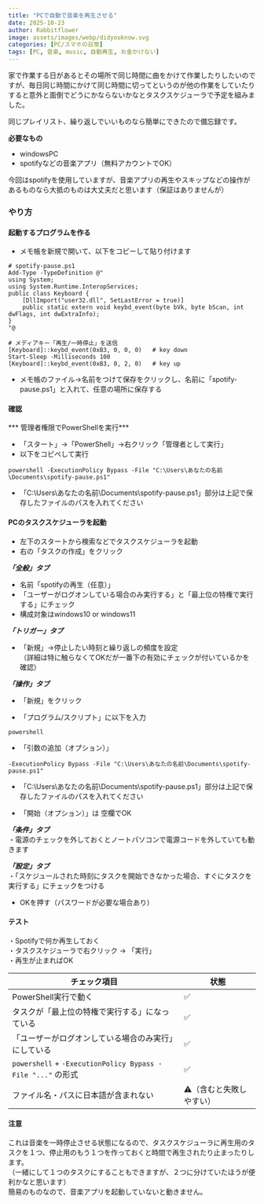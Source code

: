 ```yaml
---
title: "PCで自動で音楽を再生させる"
date: 2025-10-23
author: Rabbitflower
image: assets/images/webp/didyouknow.svg
categories: [PC/スマホの日常]
tags: [PC, 音楽, music, 自動再生, お金かけない]
---
```

家で作業する日があるとその場所で同じ時間に曲をかけて作業したりしたいのですが、毎日同じ時間にかけて同じ時間に切ってというのが他の作業をしていたりすると意外と面倒でどうにかならないかなとタスクスケジューラで予定を組みました。  
  <!--more-->
同じプレイリスト、繰り返しでいいものなら簡単にできたので備忘録です。  
  
**必要なもの**  
* windowsPC  
* spotifyなどの音楽アプリ（無料アカウントでOK）  
  
今回はspotifyを使用していますが、音楽アプリの再生やスキップなどの操作があるものなら大抵のものは大丈夫だと思います（保証はありませんが）  
  
  
### やり方  
#### **起動するプログラムを作る**  
  
* メモ帳を新規で開いて、以下をコピーして貼り付けます  
  
~~~
# spotify-pause.ps1
Add-Type -TypeDefinition @"
using System;
using System.Runtime.InteropServices;
public class Keyboard {
    [DllImport("user32.dll", SetLastError = true)]
    public static extern void keybd_event(byte bVk, byte bScan, int dwFlags, int dwExtraInfo);
}
"@

# メディアキー「再生/一時停止」を送信
[Keyboard]::keybd_event(0xB3, 0, 0, 0)   # key down
Start-Sleep -Milliseconds 100
[Keyboard]::keybd_event(0xB3, 0, 2, 0)   # key up
~~~
  
* メモ帳のファイル→名前をつけて保存をクリックし、名前に「spotify-pause.ps1」と入れて、任意の場所に保存する  


#### **確認**  
*** 管理者権限でPowerShellを実行***  
* 「スタート」→「PowerShell」→右クリック「管理者として実行」  
* 以下をコピペして実行
~~~
powershell -ExecutionPolicy Bypass -File "C:\Users\あなたの名前\Documents\spotify-pause.ps1"
~~~
* 「C:\Users\あなたの名前\Documents\spotify-pause.ps1」部分は上記で保存したファイルのパスを入れてください  
  
#### **PCのタスクスケジューラを起動**  
* 左下のスタートから検索などでタスクスケジューラを起動  
* 右の「タスクの作成」をクリック  
  
***「全般」タブ***  
* 名前「spotifyの再生（任意）」  
* 「ユーザーがログオンしている場合のみ実行する」と「最上位の特権で実行する」にチェック  
* 構成対象はwindows10 or windows11  
  
***「トリガー」タブ***  
* 「新規」→停止したい時刻と繰り返しの頻度を設定  
	（詳細は特に触らなくてOKだが一番下の有効にチェックが付いているかを確認）  
  
***「操作」タブ***  
* 「新規」をクリック  
  
* 「プログラム/スクリプト」に以下を入力  
~~~
powershell
~~~
  
* 「引数の追加（オプション）」  
~~~
-ExecutionPolicy Bypass -File "C:\Users\あなたの名前\Documents\spotify-pause.ps1"
~~~
* 「C:\Users\あなたの名前\Documents\spotify-pause.ps1」部分は上記で保存したファイルのパスを入れてください  
  
* 「開始（オプション）」は 空欄でOK  
  
***「条件」タブ***  
・電源のチェックを外しておくとノートパソコンで電源コードを外していても動きます 
  
***「設定」タブ***   
・「スケジュールされた時刻にタスクを開始できなかった場合、すぐにタスクを実行する」にチェックをつける  
  
* OKを押す（パスワードが必要な場合あり）  

  
#### **テスト**  
  
・Spotifyで何か再生しておく  
・タスクスケジューラで右クリック → 「実行」  
・再生が止まればOK  

| チェック項目                                                   | 状態            |
| -------------------------------------------------------- | ------------- |
| PowerShell実行で動く                                        | ✅             |
| タスクが「最上位の特権で実行する」になっている                                  | ✅             |
| 「ユーザーがログオンしている場合のみ実行」にしている                               | ✅             |
| `powershell` + `-ExecutionPolicy Bypass -File "..."` の形式 | ✅             |
| ファイル名・パスに日本語が含まれない                                       | ⚠️（含むと失敗しやすい） |  
  
#### 注意
これは音楽を一時停止させる状態になるので、タスクスケジューラに再生用のタスクを１つ、停止用のもう１つを作っておくと時間で再生されたり止まったりします。  
（一緒にして１つのタスクにすることもできますが、２つに分けていたほうが便利かなと思います）  
簡易のものなので、音楽アプリを起動していないと動きません。  